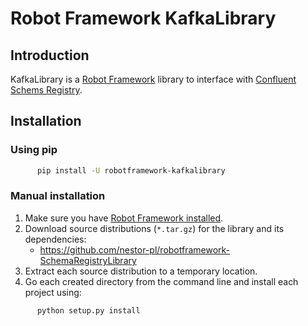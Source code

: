 # Robot Framework KafkaLibrary
## Introduction
KafkaLibrary is a [Robot Framework](http://robotframework.org/) library to interface with [Confluent Schems Registry](https://www.confluent.io/confluent-schema-registry/).


## Installation
### Using pip
```bash
      pip install -U robotframework-kafkalibrary
```

### Manual installation
1. Make sure you have [Robot Framework installed](http://code.google.com/p/robotframework/wiki/Installation).
2. Download source distributions (`*.tar.gz`) for the library and its dependencies:
      - https://github.com/nestor-pl/robotframework-SchemaRegistryLibrary
3. Extract each source distribution to a temporary location.
4. Go each created directory from the command line and install each project using:

```bash
      python setup.py install
```
